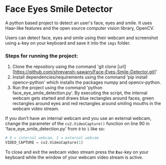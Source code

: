 # Face Eyes Smile Detector

A python based project to detect an user's face, eyes and smile. It uses Haar-like features and the open source computer vision library, OpenCV.

Users can detect face, eyes and smile using their webcam and screenshot using **`s`**-key on your keyboard and save it into the `imgs` folder.

### Steps for running the project:
1. Clone the repository using the command 'git clone [url][https://github.com/shreyansh-sawarn/Face-Eyes-Smile-Detector.git]'
2. Install dependencies/requirements using the command 'pip install opencv-python' which installs the packages numpy and opencv-python.
3. Run the project using the command 'python face_eye_smile_detection.py'. By executing the script, the internal webcam gets started and draws blue rectangles around faces, green rectangles around eyes and red rectangles around smiling mouths in the webcam video stream.

If you don't have an internal webcam and you use an external webcam, change the parameter of the `cv2.VideoCapture()` function on line 90 in 'face_eye_smile_detection.py' from `0` to `1` like so:

```python
# 0 = internal webcam, 1 = external webcam
VIDEO_CAPTURE = cv2.VideoCapture(1)
```

To close and exit the webcam video stream press the **`Esc`**-key on your keyboard while the window of your webcam video stream is active.
